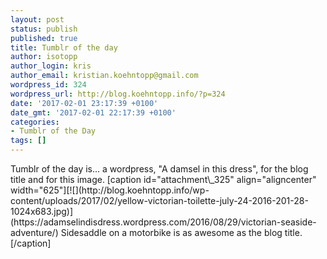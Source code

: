```yaml
---
layout: post
status: publish
published: true
title: Tumblr of the day
author: isotopp
author_login: kris
author_email: kristian.koehntopp@gmail.com
wordpress_id: 324
wordpress_url: http://blog.koehntopp.info/?p=324
date: '2017-02-01 23:17:39 +0100'
date_gmt: '2017-02-01 22:17:39 +0100'
categories:
- Tumblr of the Day
tags: []
---
```

<p>Tumblr of the day is… a wordpress, "A damsel in this dress", for the blog title and for this image. [caption id="attachment\_325" align="aligncenter" width="625"][![](http://blog.koehntopp.info/wp-content/uploads/2017/02/yellow-victorian-toilette-july-24-2016-201-28-1024x683.jpg)](https://adamselindisdress.wordpress.com/2016/08/29/victorian-seaside-adventure/) Sidesaddle on a motorbike is as awesome as the blog title.[/caption]</p>
